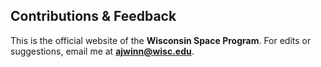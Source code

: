 ## Contributions & Feedback
This is the official website of the **Wisconsin Space Program**.
For edits or suggestions, email me at **ajwinn@wisc.edu**.
